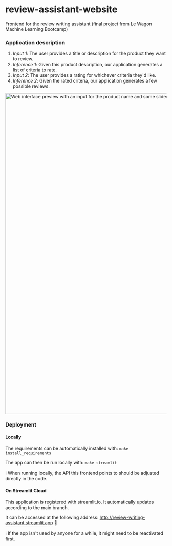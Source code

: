 # review-assistant-website
Frontend for the review writing assistant (final project from Le Wagon Machine Learning Bootcamp)

### Application description

1. _Input 1_: The user provides a title or description for the product they want to review.
2. _Inference 1_: Given this product description, our application generates a list of criteria to rate.
3. _Input 2_: The user provides a rating for whichever criteria they'd like.
4. _Inference 2_: Given the rated criteria, our application generates a few possible reviews.

<img width="1001" alt="Web interface preview with an input for the product name and some sliders to provide ratings" src="https://github.com/jo25425/review-assistant-website/assets/1435192/068102af-fe40-472b-8417-6ad28cf9983a">

### Deployment

#### Locally

The requirements can be automatically installed with:
`make install_requirements`

The app can then be run locally with:
`make streamlit`

ℹ️ When running locally, the API this frontend points to should be adjusted directly in the code.

#### On Streamlit Cloud

This application is registered with streamlit.io. It automatically updates according to the main branch.

It can be accessed at the following address: http://review-writing-assistant.streamlit.app 🚀

ℹ️ If the app isn't used by anyone for a while, it might need to be reactivated first.
